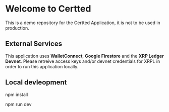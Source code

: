 # Welcome to Certted

This is a demo repository for the Certted Application, it is not to be used in production.


## External Services
This application uses **WalletConnect**, **Google Firestore** and the **XRP Ledger Devnet**. Please retreive access keys and/or devnet credentials for XRPL in order to run this application locally.


## Local devleopment

npm install

npm run dev
